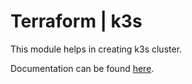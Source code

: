 # Terraform | k3s

This module helps in creating k3s cluster.

Documentation can be found [here](./docs.md).
